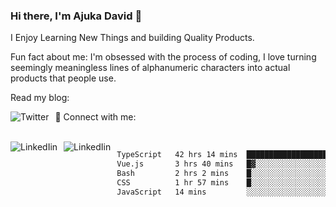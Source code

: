 ### Hi there, I'm Ajuka David 🥷

I Enjoy Learning New Things and building Quality Products.

Fun fact about me: I'm obsessed with the process of coding, I love turning seemingly meaningless lines of alphanumeric characters into actual products that people use.

Read my blog:

<a href="https://tobit.hashnode.dev/"> <img src="https://img.shields.io/badge/Hashnode-2962FF?style=for-the-badge&logo=hashnode&logoColor=white"
     alt="Twitter"
     style="float: left; margin-right: 10px;" /> </a>


📱 Connect with me: 

<br />
<a href="https://www.linkedin.com/in/david-ajuka-630660144/"> <img src="https://img.shields.io/badge/LinkedIn-0077B5?style=for-the-badge&logo=linkedin&logoColor=white"
     alt="LinkedIin"
     style="float: left; margin-right: 10px;" /> </a> <a href="mailto:ajuka.zephiniah@gmail.com"> <img src="https://img.shields.io/badge/Gmail-D14836?style=for-the-badge&logo=gmail&logoColor=white"
     alt="LinkedIin"
     style="float: left; margin-right: 10px;" /> </a>
     

<!--START_SECTION:waka-->

```txt
TypeScript   42 hrs 14 mins  █████████████████████░░░░   83.89 %
Vue.js       3 hrs 40 mins   █▓░░░░░░░░░░░░░░░░░░░░░░░   07.30 %
Bash         2 hrs 2 mins    █░░░░░░░░░░░░░░░░░░░░░░░░   04.07 %
CSS          1 hr 57 mins    █░░░░░░░░░░░░░░░░░░░░░░░░   03.90 %
JavaScript   14 mins         ░░░░░░░░░░░░░░░░░░░░░░░░░   00.47 %
```

<!--END_SECTION:waka-->
